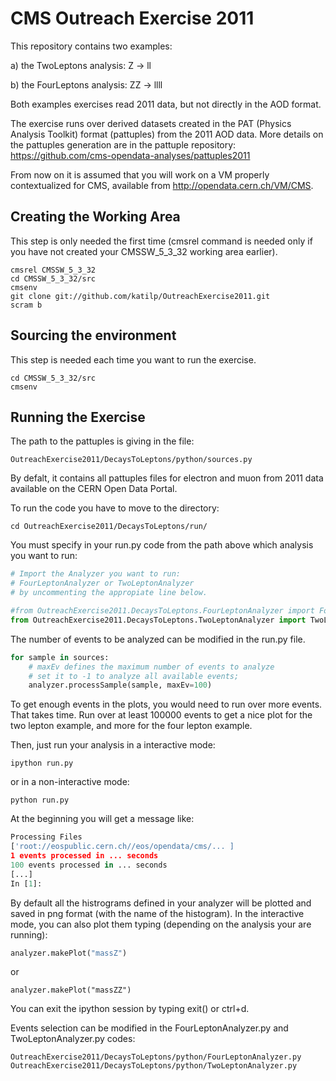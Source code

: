 # CMS Outreach Exercise 2011

This repository contains two examples:

a) the TwoLeptons analysis: Z ->  ll

b) the FourLeptons analysis: ZZ -> llll

Both examples exercises read 2011 data, but not directly in the AOD format.

The exercise runs over derived datasets created in the PAT (Physics Analysis Toolkit) format (pattuples) from the 2011 AOD data. 
More details on the pattuples generation are in the pattuple repository:
https://github.com/cms-opendata-analyses/pattuples2011

From now on it is assumed that you will work on a VM properly contextualized for CMS, available from http://opendata.cern.ch/VM/CMS.

## Creating the Working Area

This step is only needed the first time (cmsrel command is needed only if you have not created your CMSSW_5_3_32 working area earlier).

```
cmsrel CMSSW_5_3_32
cd CMSSW_5_3_32/src
cmsenv
git clone git://github.com/katilp/OutreachExercise2011.git
scram b 
```

## Sourcing the environment 

This step is needed each time you want to run the exercise.

```
cd CMSSW_5_3_32/src
cmsenv
```

## Running the Exercise

The path to the pattuples is giving in the file:
```
OutreachExercise2011/DecaysToLeptons/python/sources.py
``` 
By defalt, it contains all pattuples files for electron and muon from 2011 data available on the CERN Open Data Portal. 

To run the code you have to move to the directory:

```
cd OutreachExercise2011/DecaysToLeptons/run/
```

You must specify in your run.py code from the path above which analysis you want to run:

```python
# Import the Analyzer you want to run:
# FourLeptonAnalyzer or TwoLeptonAnalyzer
# by uncommenting the appropiate line below. 

#from OutreachExercise2011.DecaysToLeptons.FourLeptonAnalyzer import FourLeptonAnalyzer as MyAnalyzer
from OutreachExercise2011.DecaysToLeptons.TwoLeptonAnalyzer import TwoLeptonAnalyzer as MyAnalyzer
``` 

The number of events to be analyzed can be modified in the run.py file.

```python
for sample in sources:
    # maxEv defines the maximum number of events to analyze
    # set it to -1 to analyze all available events; 
    analyzer.processSample(sample, maxEv=100)
```

To get enough events in the plots, you would need to run over more events. That takes time.
Run over at least 100000 events to get a nice plot for the two lepton example, and more for the four lepton example.

Then, just run your analysis in a interactive mode:

```
ipython run.py 
```

or in a non-interactive mode:

```
python run.py 
```
At the beginning you will get a message like: 

```python
Processing Files
['root://eospublic.cern.ch//eos/opendata/cms/... ]
1 events processed in ... seconds
100 events processed in ... seconds
[...]
In [1]: 
```

By default all the histrograms defined in your analyzer will be plotted and saved in png format (with the name of the histogram). In the interactive mode, you can also plot them typing (depending on the analysis your are running):

```python
analyzer.makePlot("massZ") 
```
or
```
analyzer.makePlot("massZZ")
```

You can exit the ipython session by typing exit() or ctrl+d.

Events selection can be modified in the FourLeptonAnalyzer.py and TwoLeptonAnalyzer.py codes:
```
OutreachExercise2011/DecaysToLeptons/python/FourLeptonAnalyzer.py
OutreachExercise2011/DecaysToLeptons/python/TwoLeptonAnalyzer.py
```


